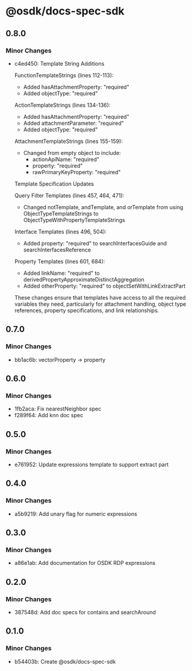 # @osdk/docs-spec-sdk

## 0.8.0

### Minor Changes

- c4ed450: Template String Additions

  FunctionTemplateStrings (lines 112-113):

  - Added hasAttachmentProperty: "required"
  - Added objectType: "required"

  ActionTemplateStrings (lines 134-136):

  - Added hasAttachmentProperty: "required"
  - Added attachmentParameter: "required"
  - Added objectType: "required"

  AttachmentTemplateStrings (lines 155-159):

  - Changed from empty object to include:
    - actionApiName: "required"
    - property: "required"
    - rawPrimaryKeyProperty: "required"

  Template Specification Updates

  Query Filter Templates (lines 457, 464, 471):

  - Changed notTemplate, andTemplate, and orTemplate from using ObjectTypeTemplateStrings to ObjectTypeWithPropertyTemplateStrings

  Interface Templates (lines 496, 504):

  - Added property: "required" to searchInterfacesGuide and searchInterfacesReference

  Property Templates (lines 601, 684):

  - Added linkName: "required" to derivedPropertyApproximateDistinctAggregation
  - Added otherProperty: "required" to objectSetWithLinkExtractPart

  These changes ensure that templates have access to all the required variables they need, particularly for attachment handling, object type
  references, property specifications, and link relationships.

## 0.7.0

### Minor Changes

- bb1ac6b: vectorProperty -> property

## 0.6.0

### Minor Changes

- 1fb2aca: Fix nearestNeighbor spec
- f289f64: Add knn doc spec

## 0.5.0

### Minor Changes

- e761952: Update expressions template to support extract part

## 0.4.0

### Minor Changes

- a5b9219: Add unary flag for numeric expressions

## 0.3.0

### Minor Changes

- a86e1ab: Add documentation for OSDK RDP expressions

## 0.2.0

### Minor Changes

- 387548d: Add doc specs for contains and searchAround

## 0.1.0

### Minor Changes

- b54403b: Create @osdk/docs-spec-sdk
